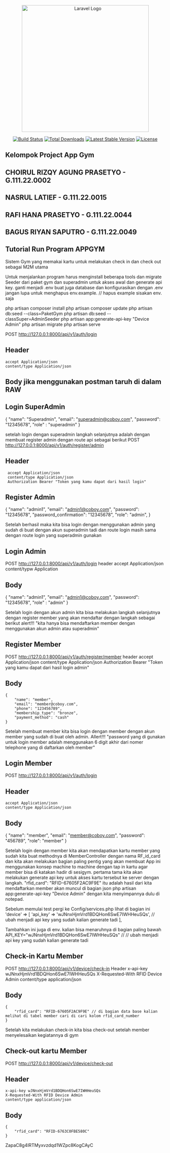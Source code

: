 <p align="center"><a href="https://laravel.com" target="_blank"><img src="https://raw.githubusercontent.com/laravel/art/master/logo-lockup/5%20SVG/2%20CMYK/1%20Full%20Color/laravel-logolockup-cmyk-red.svg" width="400" alt="Laravel Logo"></a></p>

<p align="center">
<a href="https://github.com/laravel/framework/actions"><img src="https://github.com/laravel/framework/workflows/tests/badge.svg" alt="Build Status"></a>
<a href="https://packagist.org/packages/laravel/framework"><img src="https://img.shields.io/packagist/dt/laravel/framework" alt="Total Downloads"></a>
<a href="https://packagist.org/packages/laravel/framework"><img src="https://img.shields.io/packagist/v/laravel/framework" alt="Latest Stable Version"></a>
<a href="https://packagist.org/packages/laravel/framework"><img src="https://img.shields.io/packagist/l/laravel/framework" alt="License"></a>
</p>

## Kelompok Project App Gym 

## CHOIRUL RIZQY AGUNG PRASETYO - G.111.22.0002
## NASRUL LATIEF - G.111.22.0015
## RAFI HANA PRASETYO - G.111.22.0044
## BAGUS RIYAN SAPUTRO - G.111.22.0049

## Tutorial Run Program APPGYM

<P> Sistem Gym yang memakai kartu untuk melakukan check in dan check out sebagai M2M utama </p>

Untuk menjalankan program harus menginstall beberapa tools dan migrate Seeder dari paket gym dan superadmin untuk akses awal dan generate api key.
ganti menjadi .env
buat juga database dan konfigurasikan dengan .env 
jangan lupa untuk menghapus env.example. // hapus example sisakan env. saja

php artisan composer install
php artisan composer update
php artisan db:seed --class=PaketGym
php artisan db:seed --classSuper=AdminSeeder
php artisan app:generate-api-key "Device Admin"
php artisan migrate
php artisan serve


 




POST http://127.0.0.1:8000/api/v1/auth/login 
 ## Header
    accept Application/json
    content/type Application/json

## Body jika menggunakan postman taruh di dalam RAW
## Login SuperAdmin
{
    "name": "Superadmin",
    "email": "superadmin@coboy.com",
    "password": "12345678",
    "role" : "superadmin"
}

setelah login dengan superadmin langkah selanjutnya adalah dengan membuat register admin dengan route api sebagai berikut
POST http://127.0.0.1:8000/api/v1/auth/register/admin
## Header
     accept Application/json
     content/type Application/json 
     Authorization Bearer "Token yang kamu dapat dari hasil login"

## Register Admin 
{
    "name": "admin1",
    "email": "admin1@coboy.com",
    "password": "12345678",
    "password_confirmation": "12345678",
    "role": "admin",
}

Setelah berhasil maka kita bisa login dengan menggunakan admin yang sudah di buat dengan akun superadmin tadi dan route login masih sama dengan route login yang superadmin gunakan
## Login Admin  
POST http://127.0.0.1:8000/api/v1/auth/login 
    header
    accept Application/json
    content/typw Application

## Body
{
    "name": "admin1",
    "email": "admin1@coboy.com",
    "password": "12345678",
    "role" : "admin"
} 

Setelah login dengan akun admin kita bisa melakukan langkah selanjutnya dengan register member yang akan mendaftar dengan langkah sebagai berikut alert!!! "kita hanya bisa mendaftarkan member dengan menggunakan akun admin atau superadmin"

## Register Member

POST http://127.0.0.1:8000/api/v1/auth/register/member
     header 
     accept Application/json
     content/type Application/json 
     Authorization Bearer "Token yang kamu dapat dari hasil login admin"

## Body    
    {
        "name": "member",
        "email": "member@coboy.com",
        "phone": "123456789",  
        "membership_type": "bronze",
        "payment_method": "cash"
    }

Setelah membuat member kita bisa login dengan member dengan akun member yang sudah di buat oleh admin. Allert!!! "password yang di gunakan untuk login member adalah menggunakan 6 digit akhir dari nomer telephone yang di daftarkan oleh member"

## Login Member 
POST http://127.0.0.1:8000/api/v1/auth/login

## Header 
    accept Application/json
    content/type Application/json

## Body 
{
    "name": "member",
    "email": "member@coboy.com",
    "password": "456789",
    "role": "member"
}

Setelah login dengan member kita akan mendapatkan kartu member yang sudah kita buat methodnya di MemberController dengan nama RF_id_card
dan kita akan melakukan bagian paling pentig yang akan membuat App ini menggunakan konsep machine to machine dengan tap in kartu agar member bisa di katakan hadir di sesigym. pertama tama kita akan melakukan generate api key untuk akses kartu tersebut ke server dengan langkah. "rfid_card": "RFID-67605F2AC9F9E" itu adalah hasil dari kita mendaftarkan member akan muncul di bagian json
php artisan app:generate-api-key "Device Admin" dengan kita menyimpannya dulu di notepad.

Sebelum memulai test pergi ke Config/services.php lihat di bagian ini
     'device' => [
        'api_key' => 'wJNnxHjmVrd1BDQHon6SwE7IWHHeuSQs', // ubah menjadi api key yang sudah kalian generate tadi
    ],

Tambahkan ini juga di env.
kalian bisa menaruhnya di bagian paling bawah
    API_KEY="wJNnxHjmVrd1BDQHon6SwE7IWHHeuSQs" // // ubah menjadi api key yang sudah kalian generate tadi

## Check-in Kartu Member 
POST http://127.0.0.1:8000/api/v1/device/check-in
    Header 
    x-api-key wJNnxHjmVrd1BDQHon6SwE7IWHHeuSQs
    X-Requested-With RFID Device Admin
    content/type application/json

## Body
    {
        "rfid_card": "RFID-67605F2AC9F9E" // di bagian data base kalian melihat di tabel member cari di cari kolom rfid_card_number
    }

Setelah kita melakukan check-in kita bisa check-out setelah member menyelesaikan kegiatannya di gym

## Check-out kartu Member
POST http://127.0.0.1:8000/api/v1/device/check-out
## Header 
    x-api-key wJNnxHjmVrd1BDQHon6SwE7IWHHeuSQs
    X-Requested-With RFID Device Admin
    content/type application/json

## Body
    {
        "rfid_card": "RFID-6763C0FBE580C"
    }
ZapaC8g4IRTMyxvzdqd1WZpc8KogCAyC